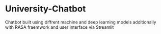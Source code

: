 # University-Chatbot
Chatbot built using diffrent machine and deep learning models additionally with RASA fraemwork and user interface via Streamlit 
